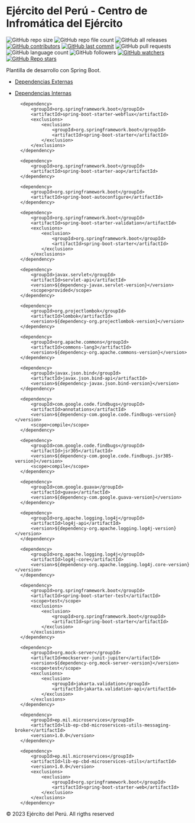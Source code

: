 # Ejército del Perú - Centro de Infromática del Ejército

![GitHub repo size](https://img.shields.io/github/repo-size/dbacilio88/api-ep-cbd-specialty-microservice-reactive)
![GitHub repo file count](https://img.shields.io/github/directory-file-count/dbacilio88/api-ep-cbd-specialty-microservice-reactive)
![GitHub all releases](https://img.shields.io/github/downloads/dbacilio88/api-ep-cbd-specialty-microservice-reactive/total)
[![GitHub contributors](https://img.shields.io/github/contributors/dbacilio88/api-ep-cbd-specialty-microservice-reactive)](https://github.com/dbacilio88/api-ep-cbd-specialty-microservice-reactive/graphs/contributors)
[![GitHub last commit](https://img.shields.io/github/last-commit/dbacilio88/api-ep-cbd-specialty-microservice-reactive?logoColor=success)](https://github.com/dbacilio88/api-ep-cbd-specialty-microservice-reactive/graphs/commit-activity)
![GitHub pull requests](https://img.shields.io/github/issues-pr/dbacilio88/api-ep-cbd-specialty-microservice-reactive?color=red)
![GitHub language count](https://img.shields.io/github/languages/count/dbacilio88/api-ep-cbd-specialty-microservice-reactive)
![GitHub followers](https://img.shields.io/github/followers/dbacilio88?style=social)
[![GitHub watchers](https://img.shields.io/github/watchers/dbacilio88/api-ep-cbd-specialty-microservice-reactive?style=social)](https://github.com/dbacilio88/api-ep-cbd-specialty-microservice-reactive/watchers)
[![**GitHub Repo stars**](https://img.shields.io/github/stars/dbacilio88/api-ep-cbd-specialty-microservice-reactive?style=social)](https://github.com/dbacilio88/api-ep-cbd-specialty-microservice-reactive/stargazers)



Plantilla de desarrollo con Spring Boot.

* [Dependencias Externas](#external-dependencies)
* [Dependencias Internas](#internal-dependencies)


    <dependencies>

        <dependency>
            <groupId>org.springframework.boot</groupId>
            <artifactId>spring-boot-starter-webflux</artifactId>
            <exclusions>
                <exclusion>
                    <groupId>org.springframework.boot</groupId>
                    <artifactId>spring-boot-starter</artifactId>
                </exclusion>
            </exclusions>
        </dependency>

        <dependency>
            <groupId>org.springframework.boot</groupId>
            <artifactId>spring-boot-starter-aop</artifactId>
        </dependency>

        <dependency>
            <groupId>org.springframework.boot</groupId>
            <artifactId>spring-boot-autoconfigure</artifactId>
        </dependency>

        <dependency>
            <groupId>org.springframework.boot</groupId>
            <artifactId>spring-boot-starter-validation</artifactId>
            <exclusions>
                <exclusion>
                    <groupId>org.springframework.boot</groupId>
                    <artifactId>spring-boot-starter</artifactId>
                </exclusion>
            </exclusions>
        </dependency>

        <dependency>
            <groupId>javax.servlet</groupId>
            <artifactId>servlet-api</artifactId>
            <version>${dependency-javax.servlet-version}</version>
            <scope>provided</scope>
        </dependency>

        <dependency>
            <groupId>org.projectlombok</groupId>
            <artifactId>lombok</artifactId>
            <version>${dependency-org.projectlombok-version}</version>
        </dependency>

        <dependency>
            <groupId>org.apache.commons</groupId>
            <artifactId>commons-lang3</artifactId>
            <version>${dependency-org.apache.commons-version}</version>
        </dependency>

        <dependency>
            <groupId>javax.json.bind</groupId>
            <artifactId>javax.json.bind-api</artifactId>
            <version>${dependency-javax.json.bind-version}</version>
        </dependency>

        <dependency>
            <groupId>com.google.code.findbugs</groupId>
            <artifactId>annotations</artifactId>
            <version>${dependency-com.google.code.findbugs-version}</version>
            <scope>compile</scope>
        </dependency>

        <dependency>
            <groupId>com.google.code.findbugs</groupId>
            <artifactId>jsr305</artifactId>
            <version>${dependency-com.google.code.findbugs.jsr305-version}</version>
            <scope>compile</scope>
        </dependency>

        <dependency>
            <groupId>com.google.guava</groupId>
            <artifactId>guava</artifactId>
            <version>${dependency-com.google.guava-version}</version>
        </dependency>

        <dependency>
            <groupId>org.apache.logging.log4j</groupId>
            <artifactId>log4j-api</artifactId>
            <version>${dependency-org.apache.logging.log4j-version}</version>
        </dependency>

        <dependency>
            <groupId>org.apache.logging.log4j</groupId>
            <artifactId>log4j-core</artifactId>
            <version>${dependency-org.apache.logging.log4j.core-version}</version>
        </dependency>

        <dependency>
            <groupId>org.springframework.boot</groupId>
            <artifactId>spring-boot-starter-test</artifactId>
            <scope>test</scope>
            <exclusions>
                <exclusion>
                    <groupId>org.springframework.boot</groupId>
                    <artifactId>spring-boot-starter</artifactId>
                </exclusion>
            </exclusions>
        </dependency>

        <dependency>
            <groupId>org.mock-server</groupId>
            <artifactId>mockserver-junit-jupiter</artifactId>
            <version>${dependency-org.mock-server-version}</version>
            <scope>test</scope>
            <exclusions>
                <exclusion>
                    <groupId>jakarta.validation</groupId>
                    <artifactId>jakarta.validation-api</artifactId>
                </exclusion>
            </exclusions>
        </dependency>

    </dependencies>


    <dependencies>

        <dependency>
            <groupId>ep.mil.microservices</groupId>
            <artifactId>lib-ep-cbd-microservices-utils-messaging-broker</artifactId>
            <version>1.0.0</version>
        </dependency>

        <dependency>
            <groupId>ep.mil.microservices</groupId>
            <artifactId>lib-ep-cbd-microservices-utils</artifactId>
            <version>1.0.0</version>
            <exclusions>
                <exclusion>
                    <groupId>org.springframework.boot</groupId>
                    <artifactId>spring-boot-starter-web</artifactId>
                </exclusion>
            </exclusions>
        </dependency>

    </dependencies>

© 2023 Ejército del Perú. All rigths reserved